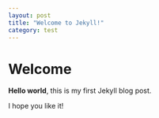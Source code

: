 ```yaml
---
layout: post
title: "Welcome to Jekyll!"
category: test
---
```


# Welcome

**Hello world**, this is my first Jekyll blog post.

I hope you like it!